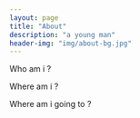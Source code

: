 ```yaml
---
layout: page
title: "About"
description: "a young man"
header-img: "img/about-bg.jpg"
---
```


Who am i ?

Where am i ?

Where am i going to ?
